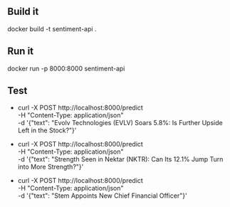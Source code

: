 ## Build it
docker build -t sentiment-api .

## Run it
docker run -p 8000:8000 sentiment-api

## Test
- curl -X POST http://localhost:8000/predict \
  -H "Content-Type: application/json" \
  -d '{"text": "Evolv Technologies (EVLV) Soars 5.8%: Is Further Upside Left in the Stock?"}'

- curl -X POST http://localhost:8000/predict \
  -H "Content-Type: application/json" \
  -d '{"text": "Strength Seen in Nektar (NKTR): Can Its 12.1% Jump Turn into More Strength?"}'

- curl -X POST http://localhost:8000/predict \
  -H "Content-Type: application/json" \
  -d '{"text": "Stem Appoints New Chief Financial Officer"}'